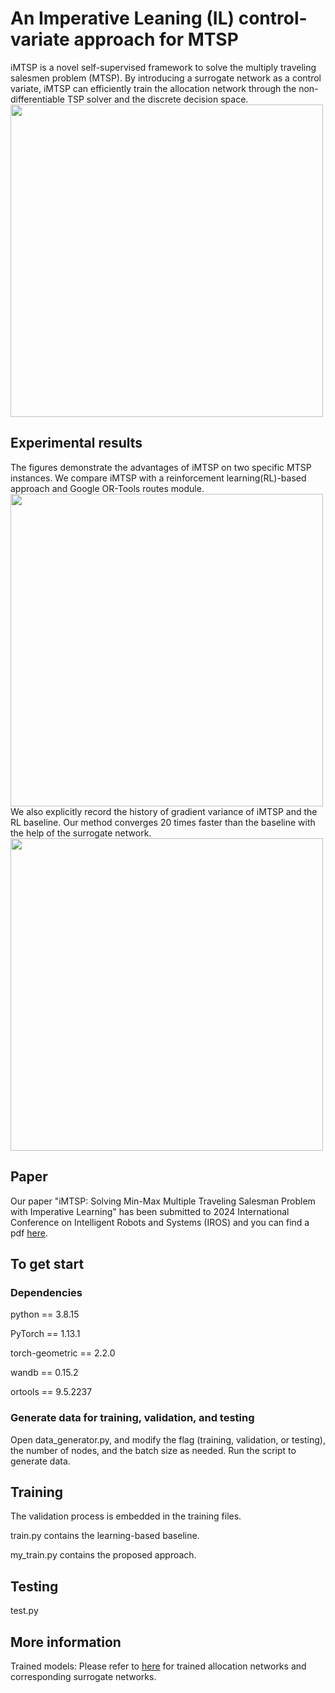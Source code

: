 # An Imperative Leaning (IL) control-variate approach for MTSP
iMTSP is a novel self-supervised framework to solve the multiply traveling salesmen problem (MTSP). By introducing a surrogate network as a control variate, iMTSP can efficiently train the allocation network through the non-differentiable TSP solver and the discrete decision space.
<img src='imgs/iMTSP_framework.png' width=500>
## Experimental results
The figures demonstrate the advantages of iMTSP on two specific MTSP instances. We compare iMTSP with a reinforcement learning(RL)-based approach and Google OR-Tools routes module.
<img src='imgs/routes.png' width=500>
We also explicitly record the history of gradient variance of iMTSP and the RL baseline. Our method converges 20 times faster than the baseline with the help of the surrogate network.
<img src='imgs/var_hist.png' width=500>
## Paper
Our paper "iMTSP: Solving Min-Max Multiple Traveling Salesman Problem with Imperative Learning" has been submitted to 2024 International Conference on Intelligent Robots and Systems (IROS) and you can find a pdf [here](https://github.com/sair-lab/iMTSP/files/14891988/iMTSP.1.pdf).
## To get start
### Dependencies
python == 3.8.15

PyTorch == 1.13.1

torch-geometric == 2.2.0

wandb == 0.15.2

ortools == 9.5.2237
### Generate data for training, validation, and testing
Open data_generator.py, and modify the flag (training, validation, or testing), the number of nodes, and the batch size as needed. Run the script to generate data.
## Training
The validation process is embedded in the training files. 

train.py contains the learning-based baseline.

my_train.py contains the proposed approach.
## Testing
test.py

## More information
Trained models: Please refer to [here](https://github.com/sair-lab/iMTSP/releases/tag/v1.0) for trained allocation networks and corresponding surrogate networks.
